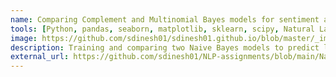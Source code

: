 ```yaml
---
name: Comparing Complement and Multinomial Bayes models for sentiment analysis of movie reviews
tools: [Python, pandas, seaborn, matplotlib, sklearn, scipy, Natural Language Processing, Data visualization]
image: https://github.com/sdinesh01/sdinesh01.github.io/blob/master/_images/comparing-naive-bayes.png?raw=true
description: Training and comparing two Naive Bayes models to predict labels of movie reviews.
external_url: https://github.com/sdinesh01/NLP-assignments/blob/main/NaiveBayes.ipynb
---
```

